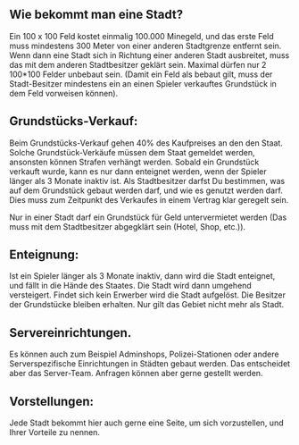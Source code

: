 ## Wie bekommt man eine Stadt?
Ein 100 x 100 Feld kostet einmalig 100.000 Minegeld, und das erste Feld muss mindestens 300 Meter von einer anderen Stadtgrenze entfernt sein. Wenn dann eine Stadt sich in Richtung einer anderen Stadt ausbreitet, muss das mit dem anderen Stadtbesitzer geklärt sein. Maximal dürfen nur 2 100*100 Felder unbebaut sein. (Damit ein Feld als bebaut gilt, muss der Stadt-Besitzer mindestens ein an einen Spieler verkauftes Grundstück in dem Feld vorweisen können).

## Grundstücks-Verkauf:
Beim Grundstücks-Verkauf gehen 40% des Kaufpreises an den den Staat. Solche Grundstück-Verkäufe müssen dem Staat gemeldet werden, ansonsten können Strafen verhängt werden. Sobald ein Grundstück verkauft wurde, kann es nur dann enteignet werden, wenn der Spieler länger als 3 Monate inaktiv ist. Als Stadtbesitzer darfst Du bestimmen, was auf dem Grundstück gebaut werden darf, und wie es genutzt werden darf. Dies muss zum Zeitpunkt des Verkaufes in einem Vertrag klar geregelt sein.

Nur in einer Stadt darf ein Grundstück für Geld untervermietet werden (Das muss mit dem Stadtbesitzer abgegklärt sein (Hotel, Shop, etc.)).

## Enteignung:
Ist ein Spieler länger als 3 Monate inaktiv, dann wird die Stadt enteignet, und fällt in die Hände des Staates. Die Stadt wird dann umgehend versteigert. Findet sich kein Erwerber wird die Stadt aufgelöst. Die Besitzer der Grundstücke bleiben erhalten. Nur gilt das Gebiet nicht mehr als Stadt.

## Servereinrichtungen.
Es können auch zum Beispiel Adminshops, Polizei-Stationen oder andere Serverspezifische Einrichtungen in Städten gebaut werden. Das entscheidet aber das Server-Team. Anfragen können aber gerne gestellt werden.

## Vorstellungen:
Jede Stadt bekommt hier auch gerne eine Seite, um sich vorzustellen, und Ihrer Vorteile zu nennen.
